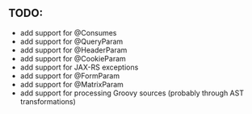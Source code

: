 TODO:
-----

* add support for @Consumes
* add support for @QueryParam
* add support for @HeaderParam
* add support for @CookieParam
* add support for JAX-RS exceptions
* add support for @FormParam
* add support for @MatrixParam
* add support for processing Groovy sources (probably through AST transformations)
